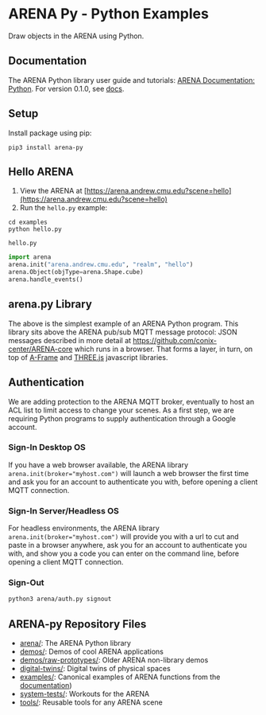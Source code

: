 # ARENA Py - Python Examples
Draw objects in the ARENA using Python.

## Documentation
The ARENA Python library user guide and tutorials: [ARENA Documentation: Python](https://conix-center.github.io/ARENA/content/python/). For version 0.1.0, see [docs](./docs).

## Setup
Install package using pip:
```shell
pip3 install arena-py
```

## Hello ARENA
1. View the ARENA at [https://arena.andrew.cmu.edu?scene=hello](https://arena.andrew.cmu.edu?scene=hello)
1. Run the `hello.py` example:
```shell
cd examples
python hello.py
```

`hello.py`
```python
import arena
arena.init("arena.andrew.cmu.edu", "realm", "hello")
arena.Object(objType=arena.Shape.cube)
arena.handle_events()
```

## arena.py Library
The above is the simplest example of an ARENA Python program. This library sits above the ARENA pub/sub MQTT
message protocol: JSON messages described in more detail at https://github.com/conix-center/ARENA-core which runs in a browser. That forms a layer, in turn, on top of [A-Frame](https://aframe.io/) and [THREE.js](http://threejs.org/) javascript libraries.

## Authentication
We are adding protection to the ARENA MQTT broker, eventually to host an ACL list to limit access to change your scenes. As a first step, we are requiring Python programs to supply authentication through a Google account.
### Sign-In Desktop OS
If you have a web browser available, the ARENA library `arena.init(broker="myhost.com")` will launch a web browser the first time and ask you for an account to authenticate you with, before opening a client MQTT connection.
### Sign-In Server/Headless OS
For headless environments, the ARENA library `arena.init(broker="myhost.com")` will provide you with a url to cut and paste in a browser anywhere, ask you for an account to authenticate you with, and show you a code you can enter on the command line, before opening a client MQTT connection.
### Sign-Out
```bash
python3 arena/auth.py signout
```

## ARENA-py Repository Files
- [arena/](arena/): The ARENA Python library
- [demos/](demos/): Demos of cool ARENA applications
- [demos/raw-prototypes/](demos/raw-prototypes/): Older ARENA non-library demos
- [digital-twins/](digital-twins/): Digital twins of physical spaces
- [examples/](examples/): Canonical examples of ARENA functions from the [documentation](https://conix-center.github.io/ARENA/content/python/))
- [system-tests/](system-tests/): Workouts for the ARENA
- [tools/](tools/): Reusable tools for any ARENA scene
